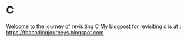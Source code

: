 # C
Welcome to the journey of revisiting C
My blogpost for revisiting c is at : https://tbacodingjourneys.blogspot.com


